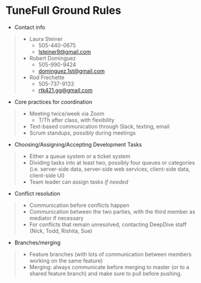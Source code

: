 # TuneFull Ground Rules

* Contact info

> * Laura Steiner
>    * 505-440-0675
>    * lsteiner9@gmail.com
>  * Robert Dominguez
>    * 505-990-9424
>    * dominguez.1st@gmail.com
>  * Rod Frechette
>    * 505-737-9133    
>    * rtk421.gg@gmail.com

* Core practices for coordination
>  * Meeting twice/week via Zoom
>    * T/Th after class, with flexibility
>  * Text-based communication through Slack, texting, email
>  * Scrum standups, possibly during meetings

* Choosing/Assigning/Accepting Development Tasks
>  * Either a queue system or a ticket system
>  * Dividing tasks into at least two, possibly four queues or categories (i.e. server-side data, server-side web services, client-side data, client-side UI)
>  * Team leader can assign tasks *if needed*
  
* Conflict resolution
>  * Communication before conflicts happen
>  * Communication between the two parties, with the third member as mediator if necessary
>  * For conflicts that remain unresolved, contacting DeepDive staff (Nick, Todd, Rishita, Sue)

* Branches/merging
> * Feature branches (with lots of communication between members working on the same feature)
> * Merging: always communicate before merging to master (or to a shared feature branch) and make sure to pull before pushing.
  

